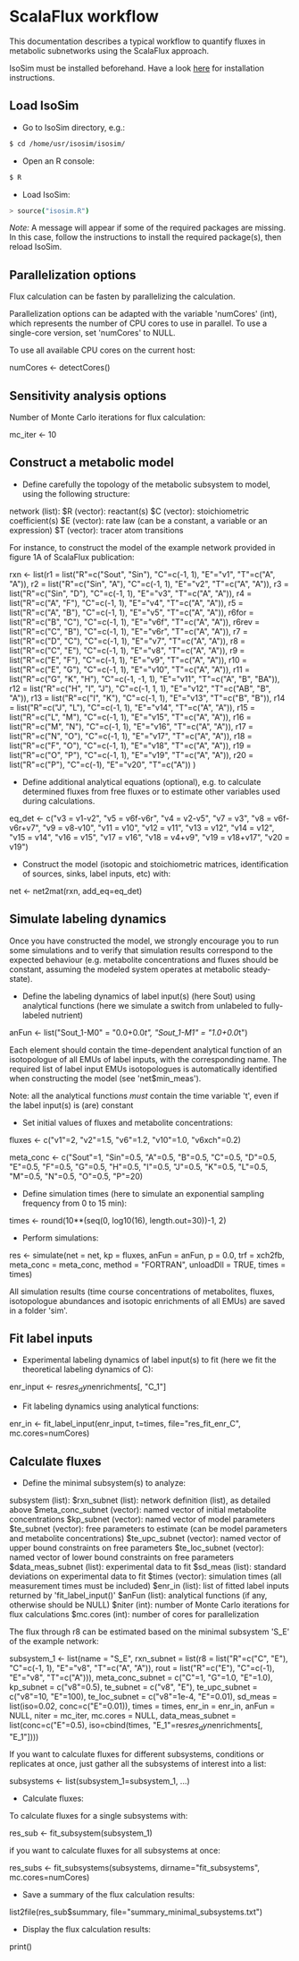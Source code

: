 # ScalaFlux workflow

This documentation describes a typical workflow to quantify fluxes in metabolic subnetworks 
using the ScalaFlux approach.

IsoSim must be installed beforehand. Have a look [here](https://github.com/MetaSys-LISBP/IsoSim) for installation instructions.

## Load IsoSim

- Go to IsoSim directory, e.g.:

```bash
$ cd /home/usr/isosim/isosim/
```

- Open an R console:

```bash
$ R
```

- Load IsoSim:

```bash
> source("isosim.R")
```

*Note:* A message will appear if some of the required packages are missing. In this case, follow the instructions to install the required package(s), then reload IsoSim.


## Parallelization options

Flux calculation can be fasten by parallelizing the calculation.

Parallelization options can be adapted with the variable 'numCores' (int), which represents the number of CPU cores 
to use in parallel. To use a 
single-core version, set 'numCores' to NULL.

To use all available CPU cores on the current host:

numCores <- detectCores()

## Sensitivity analysis options

Number of Monte Carlo iterations for flux calculation:

mc_iter <- 10

## Construct a metabolic model

- Define carefully the topology of the metabolic subsystem to model, 
using the following structure:

network (list):
  $R (vector): reactant(s)
  $C (vector): stoichiometric coefficient(s)
  $E (vector): rate law (can be a constant, a variable or an expression)
  $T (vector): tracer atom transitions

For instance, to construct the model of the example network provided in figure 1A of ScalaFlux publication:
  
rxn <- list(r1     = list("R"=c("Sout", "Sin"), "C"=c(-1, 1),     "E"="v1",   "T"=c("A", "A")),
		  r2     = list("R"=c("Sin", "A"),    "C"=c(-1, 1),     "E"="v2",   "T"=c("A", "A")),
		  r3     = list("R"=c("Sin", "D"),    "C"=c(-1, 1),     "E"="v3",   "T"=c("A", "A")),
		  r4     = list("R"=c("A", "F"),      "C"=c(-1, 1),     "E"="v4",   "T"=c("A", "A")),
		  r5     = list("R"=c("A", "B"),      "C"=c(-1, 1),     "E"="v5",   "T"=c("A", "A")),
		  r6for  = list("R"=c("B", "C"),      "C"=c(-1, 1),     "E"="v6f",  "T"=c("A", "A")),
		  r6rev  = list("R"=c("C", "B"),      "C"=c(-1, 1),     "E"="v6r",  "T"=c("A", "A")),
		  r7     = list("R"=c("D", "C"),      "C"=c(-1, 1),     "E"="v7",   "T"=c("A", "A")),
		  r8     = list("R"=c("C", "E"),      "C"=c(-1, 1),     "E"="v8",   "T"=c("A", "A")),
		  r9     = list("R"=c("E", "F"),      "C"=c(-1, 1),     "E"="v9",   "T"=c("A", "A")),
		  r10    = list("R"=c("E", "G"),      "C"=c(-1, 1),     "E"="v10",  "T"=c("A", "A")),
		  r11    = list("R"=c("G", "K", "H"), "C"=c(-1, -1, 1), "E"="v11",  "T"=c("A", "B", "BA")),
		  r12    = list("R"=c("H", "I", "J"), "C"=c(-1, 1, 1),  "E"="v12",  "T"=c("AB", "B", "A")),
		  r13    = list("R"=c("I", "K"),      "C"=c(-1, 1),     "E"="v13",  "T"=c("B", "B")),
		  r14    = list("R"=c("J", "L"),      "C"=c(-1, 1),     "E"="v14",  "T"=c("A", "A")),
		  r15    = list("R"=c("L", "M"),      "C"=c(-1, 1),     "E"="v15",  "T"=c("A", "A")),
		  r16    = list("R"=c("M", "N"),      "C"=c(-1, 1),     "E"="v16",  "T"=c("A", "A")),
		  r17    = list("R"=c("N", "O"),      "C"=c(-1, 1),     "E"="v17",  "T"=c("A", "A")),
		  r18    = list("R"=c("F", "O"),      "C"=c(-1, 1),     "E"="v18",  "T"=c("A", "A")),
		  r19    = list("R"=c("O", "P"),      "C"=c(-1, 1),     "E"="v19",  "T"=c("A", "A")),
		  r20    = list("R"=c("P"),           "C"=c(-1),        "E"="v20",  "T"=c("A"))
)

- Define additional analytical equations (optional), e.g. to calculate determined fluxes from 
free fluxes or to estimate other variables used during calculations.

eq_det <- c("v3 = v1-v2",
		  "v5 = v6f-v6r",
		  "v4 = v2-v5",
		  "v7 = v3",
		  "v8 = v6f-v6r+v7",
		  "v9 = v8-v10",
		  "v11 = v10",
		  "v12 = v11",
		  "v13 = v12",
		  "v14 = v12",
		  "v15 = v14",
		  "v16 = v15",
		  "v17 = v16",
		  "v18 = v4+v9",
		  "v19 = v18+v17",
		  "v20 = v19")

- Construct the model (isotopic and stoichiometric matrices, identification of sources, sinks, label inputs, etc) with:

net <- net2mat(rxn, add_eq=eq_det)

## Simulate labeling dynamics

Once you have constructed the model, we strongly encourage you to run some simulations and to verify that simulation results correspond to the 
expected behaviour (e.g. metabolite concentrations and fluxes should be constant, assuming the modeled system operates at metabolic steady-state).

- Define the labeling dynamics of label input(s) (here Sout) using analytical functions 
(here we simulate a switch from unlabeled to fully-labeled nutrient)

anFun <- list("Sout_1-M0" = "0.0+0.0*t",
			  "Sout_1-M1" = "1.0+0.0*t")

Each element should contain the time-dependent analytical function of an isotopologue of all EMUs of label inputs, with the corresponding name. The required list 
of label input EMUs isotopologues is automatically identified when constructing the model (see 'net$min_meas').

Note: all the analytical functions *must* contain the time variable 't', even if the label input(s) is (are) constant
			  
- Set initial values of fluxes and metabolite concentrations:

fluxes <- c("v1"=2, "v2"=1.5, "v6"=1.2, "v10"=1.0, "v6xch"=0.2)

meta_conc <- c("Sout"=1, "Sin"=0.5, "A"=0.5, "B"=0.5, "C"=0.5, "D"=0.5, "E"=0.5, "F"=0.5, "G"=0.5, "H"=0.5, "I"=0.5, "J"=0.5, "K"=0.5, "L"=0.5, "M"=0.5, "N"=0.5, "O"=0.5, "P"=20)

- Define simulation times (here to simulate an exponential sampling frequency from 0 to 15 min):

times <- round(10**(seq(0, log10(16), length.out=30))-1, 2)

- Perform simulations:

res <- simulate(net       = net,
			  kp        = fluxes,
			  anFun     = anFun,
			  p         = 0.0,
			  trf       = xch2fb,
			  meta_conc = meta_conc,
			  method    = "FORTRAN",
			  unloadDll = TRUE,
			  times     = times)
			  
All simulation results (time course concentrations of metabolites, fluxes, isotopologue abundances and isotopic enrichments of all EMUs) are saved 
in a folder 'sim'.


## Fit label inputs

- Experimental labeling dynamics of label input(s) to fit (here we fit the theoretical labeling dynamics of C):

enr_input <- res$res_dyn$enrichments[, "C_1"]

- Fit labeling dynamics using analytical functions:

enr_in <- fit_label_input(enr_input, t=times, file="res_fit_enr_C", mc.cores=numCores)

## Calculate fluxes

- Define the minimal subsystem(s) to analyze:

subsystem (list):
  $rxn_subnet (list): network definition (list), as detailed above
  $meta_conc_subnet (vector): named vector of initial metabolite concentrations
  $kp_subnet (vector): named vector of model parameters
  $te_subnet (vector): free parameters to estimate (can be model parameters and metabolite concentrations)
  $te_upc_subnet (vector): named vector of upper bound constraints on free parameters
  $te_loc_subnet (vector): named vector of lower bound constraints on free parameters
  $data_meas_subnet (list): experimental data to fit
  $sd_meas (list): standard deviations on experimental data to fit
  $times (vector): simulation times (all measurement times must be included)
  $enr_in (list): list of fitted label inputs returned by 'fit_label_input()'
  $anFun (list): analytical functions (if any, otherwise should be NULL)
  $niter (int): number of Monte Carlo iterations for flux calculations
  $mc.cores (int): number of cores for parallelization

The flux through r8 can be estimated based on the minimal subsystem 'S_E' of the example network:

subsystem_1 <- list(name = "S_E",
		  rxn_subnet = list(r8     = list("R"=c("C", "E"), "C"=c(-1, 1), "E"="v8",      "T"=c("A", "A")),
							rout   = list("R"=c("E"),      "C"=c(-1),    "E"="v8", "T"=c("A"))),
		  meta_conc_subnet = c("C"=1, "G"=1.0, "E"=1.0),
		  kp_subnet = c("v8"=0.5),
		  te_subnet = c("v8", "E"),
		  te_upc_subnet = c("v8"=10, "E"=100),
		  te_loc_subnet = c("v8"=1e-4, "E"=0.01),
		  sd_meas = list(iso=0.02, conc=c("E"=0.01)),
		  times = times,
		  enr_in = enr_in,
		  anFun = NULL,
		  niter = mc_iter,
		  mc.cores = NULL,
		  data_meas_subnet = list(conc=c("E"=0.5), iso=cbind(times, "E_1"=res$res_dyn$enrichments[, "E_1"])))

If you want to calculate fluxes for different subsystems, conditions or replicates at once, just gather all the subsystems of interest into a 
list:

subsystems <- list(subsystem_1=subsystem_1, ...)

- Calculate fluxes:

To calculate fluxes for a single subsystems with:

res_sub <- fit_subsystem(subsystem_1)

if you want to calculate fluxes for all subsystems at once:

res_subs <- fit_subsystems(subsystems, dirname="fit_subsystems", mc.cores=numCores)

- Save a summary of the flux calculation results:

list2file(res_sub$summary, file="summary_minimal_subsystems.txt")

- Display the flux calculation results:

print()
